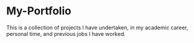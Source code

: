 # My-Portfolio
This is a collection of projects I have undertaken, in my academic career, personal time, and previous jobs I have worked. 
